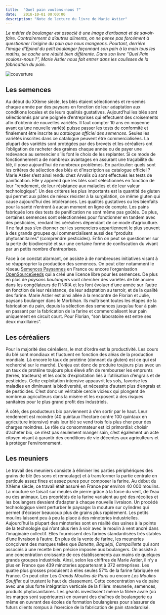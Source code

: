 ```yaml
---
title:  "Quel pain voulons-nous ?"
date:   2018-10-01 00:00:00
description: "Note de lecture du livre de Marie Astier"
---
```


*Le métier de boulanger est associé à une image d’artisanat et de savoir-faire. Contrairement à d’autres aliments, on ne pense pas forcément à questionner l’origine du pain que nous mangeons. Pourtant, derrière l’image d’Epinal du petit boulanger façonnant son pain à la main tous les matins, se cache une réalité bien différente. Dans son livre “Quel Pain voulons-nous ?”, Marie Astier nous fait entrer dans les coulisses de la fabrication du pain.*

![couverture]({{site.url}}/assets/images/pain/couverture.jpg)

## Les semences

Au début du XXème siècle, les blés étaient sélectionnés et re-semés chaque année par des paysans en fonction de leur adaptation aux conditions locales et de leurs qualités gustatives. Aujourd’hui les blés sont sélectionnés par une poignée d’entreprises qui effectuent des croisements afin d’obtenir de nouvelles variétés. Il faut compter 10 ans en moyenne avant qu’une nouvelle variété puisse passer les tests de conformité et finalement être inscrite au *catalogue officiel des semences*. Seules les variétés inscrites dans ce catalogue peuvent être commercialisées. La plupart des variétés sont protégées par des brevets et les céréaliers ont l’obligation de racheter des graines chaque année ou de payer une redevance au semencier s’ils font le choix de les replanter. Si ce mode de fonctionnement a de nombreux avantages  en assurant une traçabilité du blé, il pose aujourd’hui de nombreux problèmes. En particulier: quels sont les critères de sélection des blés et d’inscription au catalogue officiel ? Marie Astier s’est ainsi rendu chez Arvalis où sont effectués les tests de panification. Elle y apprend que les blés sont sélectionnés en fonction de leur “rendement, de leur résistance aux maladies et de leur valeur technologique”. Un des critères les plus importants est la quantité de gluten qui permet aux pâtes de mieux résister à la surgélation, ce même gluten qui cause aujourd’hui des intolérances. Les qualités gustatives ou les bienfaits pour la santé n’entrent à aucun moment en ligne de compte. Les pains fabriqués lors des tests de panification ne sont même pas goûtés. De plus, certaines semences sont sélectionnées pour fonctionner en tandem avec des pesticides, rendant les céréaliers dépendant de ce mode d’agriculture. Il ne faut pas s’en étonner car les semenciers appartiennent le plus souvent à des grands groupes qui commercialisent aussi des “produits phytosanitaires” (comprendre pesticides). Enfin on peut se questionner sur la perte de biodiversité et sur une certaine forme de confiscation du vivant par un petits nombre d’entreprises.

Face à ce constat alarmant, on assiste à de nombreuses initiatives visant à se réapproprier la production des semences. On peut citer notamment le réseau [Semences Paysannes](https://www.semencespaysannes.org/) en France ou encore l’organisation [OpenSourceSeeds](https://osseeds.org/) qui a créé une licence libre pour les semences. De plus en plus de *paysans boulangers* vont chercher des variétés de blé ancien dans les congélateurs de l’INRIA et les font évoluer d’une année sur l’autre en fonction de leur résistance, de leur adaptation au terroir, et de la qualité des farine. Marie Astier est ainsi allée à la rencontre de Florian et Julie, paysans boulanger dans le Morbihan. Ils maîtrisent toutes les étapes de la fabrication du pain, depuis la sélection des semences jusqu’au four à pain en passant par la fabrication de la farine et commercialisent leur pain uniquement en circuit court. Pour Florian, “son laboratoire est entre ses deux maxillaires”.

## Les céréaliers
Pour la majorité des céréaliers, le mot d’ordre est la productivité. Les cours du blé sont mondiaux et fluctuent en fonction des aléas de la production mondiale. Là encore le taux de protéine (donnant du gluten) est ce qui est recherché sur le marché. L’enjeu est donc de produire toujours plus avec un un taux de protéine toujours plus élevé afin de rembourser les emprunts (terres, tracteurs) et les coûts d’exploitation liés à l’utilisation d’engrais et de pesticides. Cette exploitation intensive appauvrit les sols, favorise les maladies en diminuant la biodiversité, et nécessite d’autant plus d’engrais et de pesticides. C’est donc un véritable cercle vicieux qui plongent de nombreux agriculteurs dans la misère et les exposent à des risques sanitaires pour le plus grand profit des industriels.

À côté, des producteurs bio parviennent à s’en sortir par le haut. Leur rendement est moindre (40 quintaux l’hectare contre 100 quintaux en agriculture intensive) mais leur blé se vend trois fois plus cher pour des charges moindres. Le rôle du consommateur est ici primordial: choisir d’acheter bio, ce n’est pas seulement manger sain, c’est également un acte citoyen visant à garantir des conditions de vie décentes aux agriculteurs et à protéger l’environnement.


## Les meuniers
Le travail des meuniers consiste à éliminer les parties périphériques des grains de blé (les sons et remoulage) et à transformer la partie centrale en particule assez fines et assez pures pour composer la farine.
Au début du XXème siècle, ce travail était assuré en France par environ 40 000 moulins. La mouture se faisait sur meules de pierre grâce à la force du vent, de l’eau ou des animaux. Les propriétés de la farine variaient au gré des récoltes et les boulangers devaient d’adapter à chaque nouvelle livraison. Un procédé technologique vient perturber le paysage: la mouture sur cylindres qui permet d’écraser beaucoup plus de grains plus rapidement. Les petits moulins laissent peu à peu la place à des minoteries industrielles. Aujourd’hui la plupart des minoteries sont en réalité des usines à la pointe de la technologie qui n’ont plus rien à voir avec le moulin à vent ancré dans l’imaginaire collectif. Elles fournissent des farines standardisées très stables d’une livraison à l’autre. En plus de la vente de farine, les meuneries conçoivent des marques telles que *Banette, Baguépi, Campaillette* qui sont associés à une recette bien précise imposée aux boulangers.
On assiste à une concentration croissante de ces établissements aux mains de quelques grands groupes industriels. Ainsi, selon les chiffres de Marie Astier, il n’y a plus en France que 439 minoteries appartenant à 372 entreprises. Les quatre plus grosses produisent à elles seules 57% de la farine fabriquée en France. On peut citer Les *Grands Moulins de Paris* ou encore *Les Moulins Soufflet* qui trustent le haut du classement. Cette concentration va de paire avec une plus forte intégration verticale de la filière: meunerie, semences, produits phytosanitaires. Les géants investissent même la filière avale (où les marges sont supérieures) en ouvrant des chaînes de boulangerie ou même en ouvrant des écoles de formation boulangères pour s’assurer de futurs clients rompus à l’exercice de la fabrication de pain standardisé.

